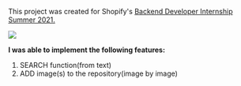 This project was created for Shopify's <a href="https://jobs.smartrecruiters.com/ni/Shopify/1529b84e-da5f-49d4-b408-09f0050732be-backend-developer-intern-remote-summer-2021">Backend Developer Internship Summer 2021. </a>

![](images/shopify_giphy.gif)

<b>I was able to implement the following features:</b>

1. SEARCH function(from text)
2. ADD image(s) to the repository(image by image)
